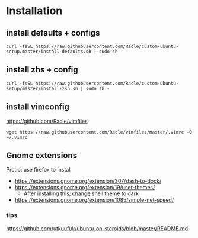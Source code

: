 # Installation

## install defaults + configs
```
curl -fsSL https://raw.githubusercontent.com/Racle/custom-ubuntu-setup/master/install-defaults.sh | sudo sh -
```

## install zhs + config
```
curl -fsSL https://raw.githubusercontent.com/Racle/custom-ubuntu-setup/master/install-zsh.sh | sudo sh -
```
## install vimconfig 
<https://github.com/Racle/vimfiles>
```
wget https://raw.githubusercontent.com/Racle/vimfiles/master/.vimrc -O ~/.vimrc
```
## Gnome extensions
Protip: use firefox to install

- <https://extensions.gnome.org/extension/307/dash-to-dock/>
- <https://extensions.gnome.org/extension/19/user-themes/>
  - After installing this, change shell theme to dark
- <https://extensions.gnome.org/extension/1085/simple-net-speed/>



### tips
<https://github.com/utkuufuk/ubuntu-on-steroids/blob/master/README.md>